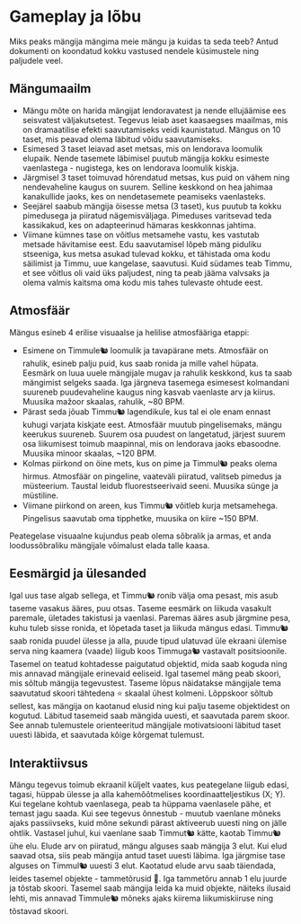 # Gameplay ja lõbu

Miks peaks mängija mängima meie mängu ja kuidas ta seda teeb? Antud dokumenti on koondatud kokku vastused nendele küsimustele ning paljudele veel.

## Mängumaailm

- Mängu mõte on harida mängijat lendoravatest ja nende ellujäämise ees seisvatest väljakutsetest. Tegevus leiab aset kaasaegses maailmas, mis on dramaatilise efekti saavutamiseks veidi kaunistatud. Mängus on 10 taset, mis peavad olema läbitud võidu saavutamiseks.
- Esimesed 3 taset leiavad aset metsas, mis on lendorava loomulik elupaik. Nende tasemete läbimisel puutub mängija kokku esimeste vaenlastega - nugistega, kes on lendorava loomulik kiskja.
- Järgmisel 3 taset toimuvad hõrendatud metsas, kus puid on vähem ning nendevaheline kaugus on suurem. Selline keskkond on hea jahimaa kanakullide jaoks, kes on nendetasemete peamiseks vaenlasteks.
- Seejärel saabub mängija öisesse metsa (3 taset), kus puutub ta kokku pimedusega ja piiratud nägemisväljaga. Pimeduses varitsevad teda kassikakud, kes on adapteerinud hämaras keskkonnas jahtima.
- Viimane kümnes tase on võitlus metsamehe vastu, kes vastutab metsade hävitamise eest. Edu saavutamisel lõpeb mäng piduliku stseeniga, kus metsa asukad tulevad kokku, et tähistada oma kodu säilimist ja Timmu, uue kangelase, saavutusi. Kuid südames teab Timmu, et see võitlus oli vaid üks paljudest, ning ta peab jääma valvsaks ja olema valmis kaitsma oma kodu mis tahes tulevaste ohtude eest.

## Atmosfäär

Mängus esineb 4 erilise visuaalse ja helilise atmosfääriga etappi:

- Esimene on Timmule🐿️ loomulik ja tavapärane mets. Atmosfäär on rahulik, esineb palju puid, kus saab ronida ja mille vahel hüpata. Eesmärk on luua uuele mängijale mugav ja rahulik keskkond, kus ta saab mängimist selgeks saada. Iga järgneva tasemega esimesest kolmandani suureneb puudevaheline kaugus ning kasvab vaenlaste arv ja kiirus. Muusika mažoor skaalas, rahulik, ~80 BPM.
- Pärast seda jõuab Timmu🐿️ lagendikule, kus tal ei ole enam ennast kuhugi varjata kiskjate eest. Atmosfäär muutub pingelisemaks, mängu keerukus suureneb. Suurem osa puudest on langetatud, järjest suurem osa liikumisest toimub maapinnal, mis on lendorava jaoks ebasoodne. Muusika minoor skaalas, ~120 BPM.
- Kolmas piirkond on öine mets, kus on pime ja Timmul🐿️ peaks olema hirmus. Atmosfäär on pingeline, vaateväli piiratud, valitseb pimedus ja müsteerium. Taustal leidub fluorestseerivaid seeni. Muusika sünge ja müstiline.
- Viimane piirkond on areen, kus Timmu🐿️ võitleb kurja metsamehega. Pingelisus saavutab oma tipphetke, muusika on kiire ~150 BPM.

Peategelase visuaalne kujundus peab olema sõbralik ja armas, et anda loodussõbraliku mängijale võimalust elada talle kaasa.

## Eesmärgid ja ülesanded

Igal uus tase algab sellega, et Timmu🐿️ ronib välja oma pesast, mis asub taseme vasakus ääres, puu otsas. Taseme eesmärk on liikuda vasakult paremale, ületades takistusi ja vaenlasi. Paremas ääres asub järgmine pesa, kuhu tuleb sisse ronida, et lõpetada taset ja liikuda mängus edasi.
Timmu🐿️ saab ronida puudel ülesse ja alla, puude tipud ulatuvad üle ekraani ülemise serva ning kaamera (vaade) liigub koos Timmuga🐿️ vastavalt positsioonile. Tasemel on teatud kohtadesse paigutatud objektid, mida saab koguda ning mis annavad mängijale erinevaid eeliseid. 
Igal tasemel mäng peab skoori, mis sõltub mängija tegevustest. Taseme lõpus näidatakse mängijale tema saavutatud skoori tähtedena ⭐ skaalal ühest kolmeni. Lõppskoor sõltub sellest, kas mängija on kaotanud elusid ning kui palju taseme objektidest on kogutud. Läbitud tasemeid saab mängida uuesti, et saavutada parem skoor. See annab tulemustele orienteeritud mängijale motivatsiooni läbitud taset uuesti läbida, et saavutada kõige kõrgemat tulemust.

## Interaktiivsus

Mängu tegevus toimub ekraanil küljelt vaates, kus peategelane liigub edasi, tagasi, hüppab ülesse ja alla kahemõõtmelises koordinaatteljestikus (X; Y).
Kui tegelane kohtub vaenlasega, peab ta hüppama vaenlasele pähe, et temast jagu saada. Kui see tegevus õnnestub - muutub vaenlane mõneks ajaks passiivseks, kuid mõne sekundi pärast aktiveerub uuesti ning on jälle ohtlik. Vastasel juhul, kui vaenlane saab Timmut🐿️ kätte, kaotab Timmu🐿️ ühe elu.
Elude arv on piiratud, mängu alguses saab mängija 3 elut. Kui elud saavad otsa, siis peab mängija antud taset uuesti läbima. Iga järgmise tase alguses on Timmul🐿️ uuesti 3 elut.
Kaotatud elude arvu saab täiendada, leides tasemel objekte - tammetõrusid 🌰. Iga tammetõru annab 1 elu juurde ja tõstab skoori.
Tasemel saab mängija leida ka muid objekte, näiteks ilusaid lehti, mis annavad Timmule🐿️ mõneks ajaks kiirema liikumiskiiruse ning tõstavad skoori.
